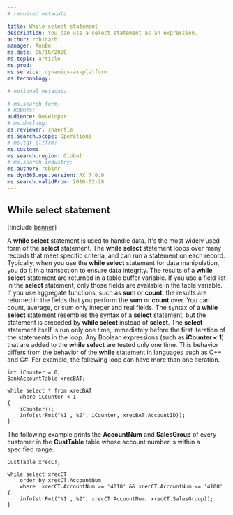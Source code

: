 ```yaml
---
# required metadata

title: While select statement
description: You can use a select statement as an expression.
author: robinarh
manager: AnnBe
ms.date: 06/16/2020
ms.topic: article
ms.prod: 
ms.service: dynamics-ax-platform
ms.technology: 

# optional metadata

# ms.search.form: 
# ROBOTS: 
audience: Developer
# ms.devlang: 
ms.reviewer: rhaertle
ms.search.scope: Operations
# ms.tgt_pltfrm: 
ms.custom:
ms.search.region: Global
# ms.search.industry: 
ms.author: robinr
ms.dyn365.ops.version: AX 7.0.0
ms.search.validFrom: 2016-02-28
---
```


## While select statement

[!include [banner](../../includes/banner.md)]

A **while select** statement is used to handle data. It's the most widely used form of the **select** statement. The **while select** statement loops over many records that meet specific criteria, and can run a statement on each record. Typically, when you use the **while select** statement for data manipulation, you do it in a transaction to ensure data integrity. The results of a **while select** statement are returned in a table buffer variable. If you use a field list in the **select** statement, only those fields are available in the table variable. If you use aggregate functions, such as **sum** or **count**, the results are returned in the fields that you perform the **sum** or **count** over. You can count, average, or sum only integer and real fields. The syntax of a **while select** statement resembles the syntax of a **select** statement, but the statement is preceded by **while select** instead of **select**. The **select** statement itself is run only one time, immediately before the first iteration of the statements in the loop. Any Boolean expressions (such as **iCounter &lt; 1**) that are added to the **while select** are tested only one time. This behavior differs from the behavior of the **while** statement in languages such as C++ and C\#. For example, the following loop can have more than one iteration.

```xpp
int iCounter = 0;
BankAccountTable xrecBAT;

while select * from xrecBAT
    where iCounter < 1
{
    iCounter++;
    info(strFmt("%1 , %2", iCounter, xrecBAT.AccountID));
}
```

The following example prints the **AccountNum** and **SalesGroup** of every customer in the **CustTable** table whose account number is within a specified range.

```xpp
CustTable xrecCT;

while select xrecCT
    order by xrecCT.AccountNum
    where  xrecCT.AccountNum >= '4010' && xrecCT.AccountNum <= '4100'
{
    info(strFmt("%1 , %2", xrecCT.AccountNum, xrecCT.SalesGroup));
}
```
